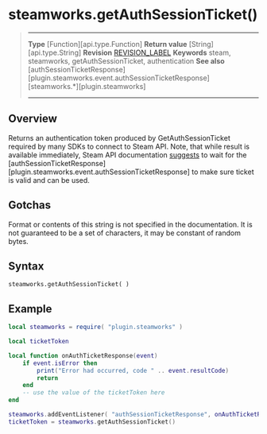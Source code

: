# steamworks.getAuthSessionTicket()

> --------------------- ------------------------------------------------------------------------------------------
> __Type__              [Function][api.type.Function]
> __Return value__      [String][api.type.String]
> __Revision__          [REVISION_LABEL](REVISION_URL)
> __Keywords__          steam, steamworks, getAuthSessionTicket, authentication
> __See also__          [authSessionTicketResponse][plugin.steamworks.event.authSessionTicketResponse]
>						[steamworks.*][plugin.steamworks]
> --------------------- ------------------------------------------------------------------------------------------


## Overview

Returns an authentication token produced by GetAuthSessionTicket required by many SDKs to connect to Steam API. Note, that while result is available immediately, Steam API documentation [suggests](https://partner.steamgames.com/doc/api/ISteamUser#GetAuthSessionTicket) to wait for the [authSessionTicketResponse][plugin.steamworks.event.authSessionTicketResponse] to make sure ticket is valid and can be used.


## Gotchas

Format or contents of this string is not specified in the documentation. It is not guaranteed to be a set of characters, it may be constant of random bytes.

## Syntax

	steamworks.getAuthSessionTicket( )


## Example

``````lua
local steamworks = require( "plugin.steamworks" )

local ticketToken

local function onAuthTicketResponse(event)
	if event.isError then
		print("Error had occurred, code " .. event.resultCode)
		return
	end
	-- use the value of the ticketToken here
end

steamworks.addEventListener( "authSessionTicketResponse", onAuthTicketResponse )
ticketToken = steamworks.getAuthSessionTicket()

``````
